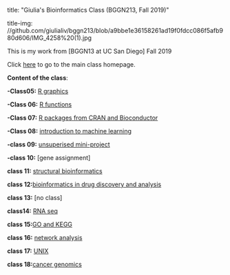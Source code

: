 title: "Giulia's Bioinformatics Class (BGGN213, Fall 2019)"

title-img: //github.com/giulialiv/bggn213/blob/a9bbe1e36158261ad19f0fdcc086f5afb980d606/IMG_4258%20(1).jpg

This is my work from [BGGN13 at UC San Diego] Fall 2019

Click [here](https://bioboot.github.io/bggn213_F19/) to go to the main class homepage.

**Content of the class**:

**-Class05:** [R graphics](https://github.com/giulialiv/bggn213/tree/master/class05)

**-Class 06:** [R functions](https://github.com/giulialiv/bggn213/tree/master/class06)

**-Class 07:** [R packages from CRAN and Bioconductor](https://github.com/giulialiv/bggn213/tree/master/class07)

**-Class 08:** [introduction to machine learning](https://github.com/giulialiv/bggn213/tree/master/class08)

**-class 09:** [unsuperised mini-project](https://github.com/giulialiv/bggn213/tree/master/class09)

**-class 10:** [gene assignment]

**class 11:** [structural bioinformatics](https://github.com/giulialiv/bggn213/tree/master/class11)

**class 12:**[bioinformatics in drug discovery and analysis](https://github.com/giulialiv/bggn213/tree/master/class12)

**class 13:** [no class]

**class14:** [RNA seq](https://github.com/giulialiv/bggn213/tree/master/class14)

**class 15:**[GO and KEGG](https://github.com/giulialiv/bggn213/tree/master/class15)

**class 16:** [network analysis](https://github.com/giulialiv/bggn213/tree/master/class16)

**class 17:** [UNIX](https://github.com/giulialiv/bggn213/tree/master/class17)

**class 18:**[cancer genomics](https://github.com/giulialiv/bggn213/tree/master/class18)

